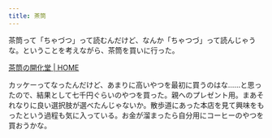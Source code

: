 ```yaml
---
title: 茶筒
---
```


茶筒って「ちゃづつ」って読むんだけど、なんか「ちゃつづ」って読んじゃうな。ということを考えながら、茶筒を買いに行った。

<a href="https://www.kaikado.jp/japanese/" class="embedly-card">茶筒の開化堂 | HOME</a>

カッケーってなったんだけど、あまりに高いやつを最初に買うのはな……と思ったので、結果として七千円ぐらいのやつを買った。親へのプレゼント用。まあそれなりに良い選択肢が選べたんじゃないか。散歩道にあった本店を見て興味をもったという過程も気に入っている。お金が溜まったら自分用にコーヒーのやつを買おうかな。